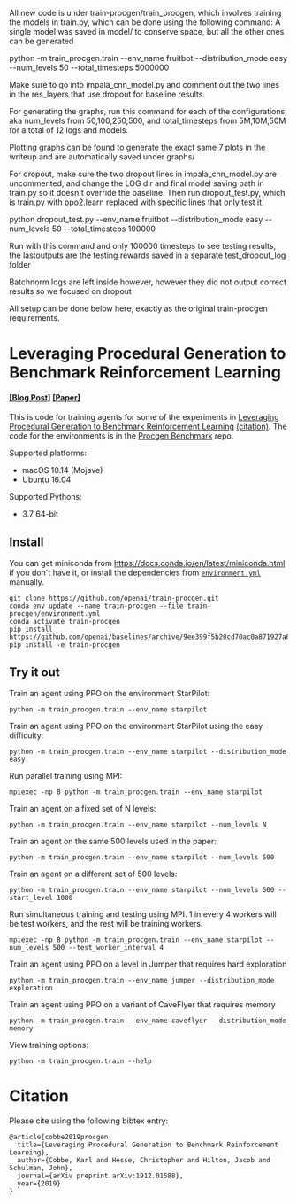 All new code is under train-procgen/train_procgen, which involves training the models in train.py, which can be done using the following command:
A single model was saved in model/ to conserve space, but all the other ones can be generated

python -m train_procgen.train --env_name fruitbot --distribution_mode easy --num_levels 50 --total_timesteps 5000000

Make sure to go into impala_cnn_model.py and comment out the two lines in the res_layers that use dropout for baseline results.

For generating the graphs, run this command for each of the configurations, aka num_levels from 50,100,250,500, and total_timesteps from 5M,10M,50M for a total of 12 logs and models.

Plotting graphs can be found to generate the exact same 7 plots in the writeup and are automatically saved under graphs/

For dropout, make sure the two dropout lines in impala_cnn_model.py are uncommented, and change the LOG dir and final model saving path in train.py so it doesn't override the baseline. Then run dropout_test.py, which is train.py with ppo2.learn replaced with specific lines that only test it.

python dropout_test.py --env_name fruitbot --distribution_mode easy --num_levels 50 --total_timesteps 100000

Run with this command and only 100000 timesteps to see testing results, the lastoutputs are the testing rewards saved in a separate test_dropout_log folder

Batchnorm logs are left inside however, however they did not output correct results so we focused on dropout

All setup can be done below here, exactly as the original train-procgen requirements.
# Leveraging Procedural Generation to Benchmark Reinforcement Learning

#### [[Blog Post]](https://openai.com/blog/procgen-benchmark/) [[Paper]](https://arxiv.org/abs/1912.01588)

This is code for training agents for some of the experiments in [Leveraging Procedural Generation to Benchmark Reinforcement Learning](https://cdn.openai.com/procgen.pdf) [(citation)](#citation).  The code for the environments is in the [Procgen Benchmark](https://github.com/openai/procgen) repo.

Supported platforms:

- macOS 10.14 (Mojave)
- Ubuntu 16.04

Supported Pythons:

- 3.7 64-bit

## Install

You can get miniconda from https://docs.conda.io/en/latest/miniconda.html if you don't have it, or install the dependencies from [`environment.yml`](environment.yml) manually.

```
git clone https://github.com/openai/train-procgen.git
conda env update --name train-procgen --file train-procgen/environment.yml
conda activate train-procgen
pip install https://github.com/openai/baselines/archive/9ee399f5b20cd70ac0a871927a6cf043b478193f.zip
pip install -e train-procgen
```

## Try it out

Train an agent using PPO on the environment StarPilot:

```
python -m train_procgen.train --env_name starpilot
```

Train an agent using PPO on the environment StarPilot using the easy difficulty:

```
python -m train_procgen.train --env_name starpilot --distribution_mode easy
```

Run parallel training using MPI:

```
mpiexec -np 8 python -m train_procgen.train --env_name starpilot
```

Train an agent on a fixed set of N levels:

```
python -m train_procgen.train --env_name starpilot --num_levels N
```

Train an agent on the same 500 levels used in the paper:

```
python -m train_procgen.train --env_name starpilot --num_levels 500
```

Train an agent on a different set of 500 levels:

```
python -m train_procgen.train --env_name starpilot --num_levels 500 --start_level 1000
```

Run simultaneous training and testing using MPI. 1 in every 4 workers will be test workers, and the rest will be training workers.

```
mpiexec -np 8 python -m train_procgen.train --env_name starpilot --num_levels 500 --test_worker_interval 4
```

Train an agent using PPO on a level in Jumper that requires hard exploration

```
python -m train_procgen.train --env_name jumper --distribution_mode exploration
```

Train an agent using PPO on a variant of CaveFlyer that requires memory

```
python -m train_procgen.train --env_name caveflyer --distribution_mode memory
```

View training options:

```
python -m train_procgen.train --help
```

# Citation

Please cite using the following bibtex entry:

```
@article{cobbe2019procgen,
  title={Leveraging Procedural Generation to Benchmark Reinforcement Learning},
  author={Cobbe, Karl and Hesse, Christopher and Hilton, Jacob and Schulman, John},
  journal={arXiv preprint arXiv:1912.01588},
  year={2019}
}
```
